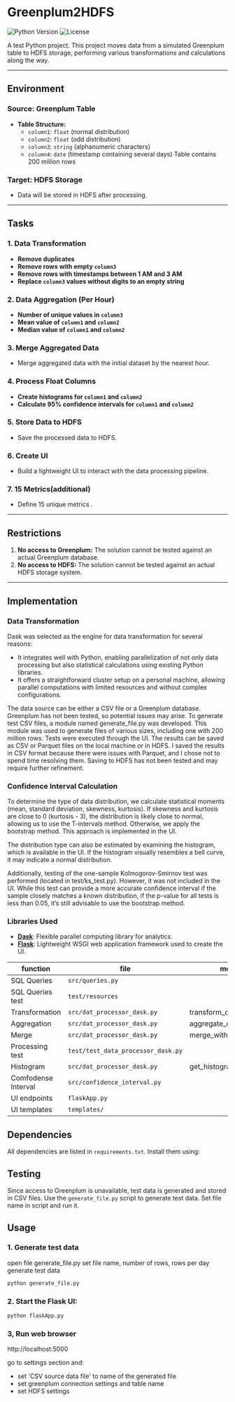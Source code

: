 
# Greenplum2HDFS

![Python Version](https://img.shields.io/badge/python-3.13%2B-blue)
![License](https://img.shields.io/badge/license-MIT-green)

A test Python project. This project moves data from a simulated Greenplum table to HDFS storage, performing various transformations and calculations along the way.

---

## Environment

### Source: Greenplum Table
- **Table Structure:**
  - `column1`: `float` (normal distribution)
  - `column2`: `float` (odd distribution)
  - `column3`: `string` (alphanumeric characters)
  - `column4`: `date` (timestamp containing several days)
Table contains 200 million rows  

### Target: HDFS Storage
- Data will be stored in HDFS after processing.

---

## Tasks

### 1. Data Transformation
- **Remove duplicates**
- **Remove rows with empty `column3`**
- **Remove rows with timestamps between 1 AM and 3 AM**
- **Replace `column3` values without digits to an empty string**

### 2. Data Aggregation (Per Hour)
- **Number of unique values in `column3`**
- **Mean value of `column1` and `column2`**
- **Median value of `column1` and `column2`**

### 3. Merge Aggregated Data
- Merge aggregated data with the initial dataset by the nearest hour.

### 4. Process Float Columns
- **Create histograms for `column1` and `column2`**
- **Calculate 95% confidence intervals for `column1` and `column2`**

### 5. Store Data to HDFS
- Save the processed data to HDFS.

### 6. Create UI
- Build a lightweight UI to interact with the data processing pipeline.

### 7. 15 Metrics(additional)
- Define 15 unique metrics .

---

## Restrictions

1. **No access to Greenplum:** The solution cannot be tested against an actual Greenplum database.
2. **No access to HDFS:** The solution cannot be tested against an actual HDFS storage system.

---

## Implementation

### Data Transformation

Dask was selected as the engine for data transformation for several reasons:
- It integrates well with Python, enabling parallelization of not only data processing but also statistical calculations using existing Python libraries.
- It offers a straightforward cluster setup on a personal machine, allowing parallel computations with limited resources and without complex configurations.

The data source can be either a CSV file or a Greenplum database. Greenplum has not been tested, so potential issues may arise.
To generate test CSV files, a module named generate_file.py was developed. This module was used to generate files of various sizes, including one with 200 million rows.
Tests were executed through the UI. The results can be saved as CSV or Parquet files on the local machine or in HDFS.
I saved the results in CSV format because there were issues with Parquet, and I chose not to spend time resolving them.
Saving to HDFS has not been tested and may require further refinement.

### Confidence Interval Calculation

To determine the type of data distribution, we calculate statistical moments (mean, standard deviation, skewness, kurtosis).
If skewness and kurtosis are close to 0 (kurtosis - 3), the distribution is likely close to normal, allowing us to use the T-intervals method.
Otherwise, we apply the bootstrap method. This approach is implemented in the UI.

The distribution type can also be estimated by examining the histogram, which is available in the UI. If the histogram visually resembles a bell curve, it may indicate a normal distribution.

Additionally, testing of the one-sample Kolmogorov-Smirnov test was performed (located in test/ks_test.py). However, it was not included in the UI.
While this test can provide a more accurate confidence interval if the sample closely matches a known distribution, if the p-value for all tests is less than 0.05, it’s still advisable to use the bootstrap method.



### Libraries Used
- **[Dask](https://pypi.org/project/dask/)**: Flexible parallel computing library for analytics.
- **[Flask](https://pypi.org/project/Flask/)**: Lightweight WSGI web application framework used to create the UI.

| function            | file                               | method                  |
|---------------------|------------------------------------|-------------------------|
| SQL Queries         | `src/queries.py`                   |                         |
| SQL Queries test    | `test/resources`                   |                         |
| Transformation      | `src/dat_processor_dask.py`        | transform_data_frame    |
| Aggregation         | `src/dat_processor_dask.py`        | aggregate_data_frame    |
| Merge               | `src/dat_processor_dask.py`        | merge_with_aggregated_3 |
| Processing test     | `test/test_data_processor_dask.py` |                         |
| Histogram           | `src/dat_processor_dask.py`        | get_histogram           |
| Comfodense Interval | `src/confidence_interval.py`       |                         |
| UI endpoints        | `flaskApp.py`                      |                         |
| UI templates        | `templates/`                       |                         |


## Dependencies

All dependencies are listed in `requirements.txt`. Install them using:

## Testing

Since access to Greenplum is unavailable, test data is generated and stored in CSV files. Use the `generate_file.py` script to generate test data.
Set file name in script and run it.

## Usage


### 1. Generate test data

open file generate_file.py set file name, number of rows, rows per day
generate test data
```bash
python generate_file.py
```

### 2. Start the Flask UI: 

```bash
python flaskApp.py
```

### 3, Run web browser

http://localhost:5000

go to settings section and: 
- set 'CSV source data file' to name of the generated file
- set greenplum connection settings and table name
- set HDFS settings

 
